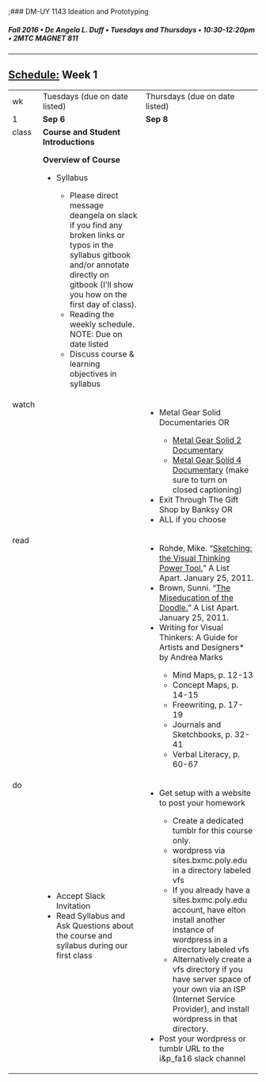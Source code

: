 ;### DM-UY 1143 Ideation and Prototyping
##### Fall 2016 • De Angela L. Duff • Tuesdays and Thursdays • 10:30-12:20pm • 2MTC MAGNET 811

---
## [Schedule:](schedule.md) Week 1


<table>
<tr>
<td>wk</td>
<td>Tuesdays (due on date listed)</td>
<td>Thursdays (due on date listed)</td>
</tr>
<tr>
  <td valign="top">1</td>
  <td valign="top" width="48%"><strong>Sep 6</strong></td>
  <td valign="top" width="48%"><strong>Sep 8</strong></td>
</tr>
<tr>
<td valign="top">class</td>
<td valign="top">
<strong>Course and Student Introductions</strong><br>

<strong>Overview of Course</strong>
<ul>
<li> Syllabus</li>
<ul>
 <li>Please direct message deangela on slack if you find any broken links or typos in the syllabus gitbook and/or annotate directly on gitbook (I'll show you how on the first day of class).</li>
 <li>Reading the weekly schedule. NOTE: Due on date listed</li>
 <li>Discuss course &amp; learning objectives in syllabus</li>
</ul>
</ul>
</td>

<!-- 2nd column class -->
<td valign="top" width="48%">

</td>
 
</tr>

<!-- watch -->
<tr>
  <td valign="top">watch</td>
  <td></td>
  <td>
  <ul>
  <li>Metal Gear Solid Documentaries OR</li>
    <ul><li><a href="https://www.youtube.com/watch?v=eJVYND_YRx8" target="_blank">Metal Gear Solid 2 Documentary</a></li>
    <li><a href="https://www.youtube.com/watch?v=2nM7TLbs6fE" target="_blank">Metal Gear Solid 4 Documentary</a> (make sure to turn on closed captioning)</li>
    </ul>
 <li>Exit Through The Gift Shop by Banksy OR</li> 
<li>ALL if you choose</li>
</ul></td> 
</tr>

<!-- read -->
<tr>
  <td valign="top">read</td>
  <td></td>
  <td><ul>
  <li>Rohde, Mike. “<a href="http://www.alistapart.com/articles/sketching-the-visual-thinking-power-tool/" target="_blank">Sketching: the Visual Thinking Power Tool.</a>” A List Apart. January 25, 2011. </li>
<li>Brown, Sunni. “<a href="http://www.alistapart.com/articles/the-miseducation-of-the-doodle/" target="_blank">The Miseducation of the Doodle.</a>” A List Apart. January 25, 2011. </li>
<li>Writing for Visual Thinkers: A Guide for Artists and Designers* by Andrea Marks</li>
  <ul>
  <li>Mind Maps, p. 12-13
  <li>Concept Maps, p. 14-15
  <li>Freewriting, p. 17- 19
  <li>Journals and Sketchbooks, p. 32-41
  <li>Verbal Literacy, p. 60-67</ul></td> 
</tr>


<!-- do -->
<tr>
  <td valign="top">do</td>
  <td><ul>
  <li>Accept Slack Invitation</li>
  <li>Read Syllabus and Ask Questions about the course and syllabus during our first class</li>
  </ul></td>
  <td valign="top">
  <ul>
  <li>Get setup with a website to post your homework</li>
  <ul>
  <li>Create a dedicated tumblr for this course only.</li>
  <li><a href="dm1123idm_coursework_documentation.md"></a>wordpress via sites.bxmc.poly.edu in a directory labeled vfs</li> 
  <li>If you already have a sites.bxmc.poly.edu account, have elton install another instance of wordpress in a directory labeled vfs</li>
  <li>Alternatively create a vfs directory if you have server space of your own via an ISP (Internet Service Provider), and install wordpress in that directory.</li>
  </ul>
  <li>Post your wordpress or tumblr URL to the i&amp;p_fa16 slack channel</li>
  </td>
</table>

